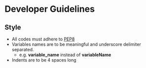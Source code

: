 # Developer Guidelines

## Style
- All codes must adhere to [PEP8](https://www.python.org/dev/peps/pep-0008/)
- Variables names are to be meaningful and underscore delimiter separated. 
  - e.g. **variable_name** instead of **variableName**
- Indents are to be 4 spaces long
